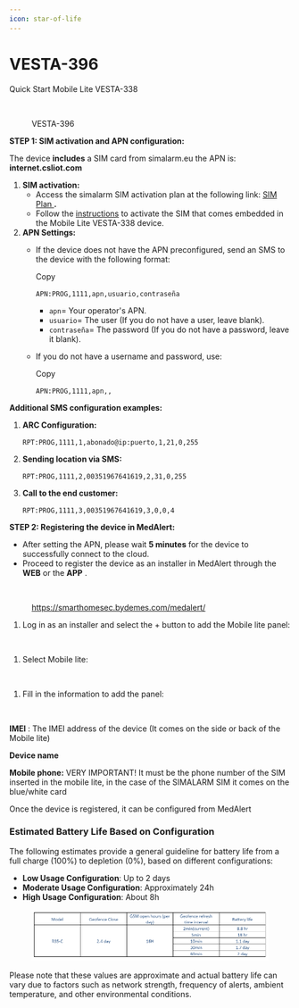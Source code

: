 ```yaml
---
icon: star-of-life
---
```


# VESTA-396

Quick Start Mobile Lite VESTA-338

<figure><img src="https://bydemes.com/ByDemesFiles/images/VESTA-396.jpg" alt="" width="375"><figcaption><p>VESTA-396</p></figcaption></figure>



**STEP 1: SIM activation and APN configuration:**

The device **includes** a SIM card from simalarm.eu the APN is: **internet.csliot.com**

1. **SIM activation:**
   * Access the simalarm SIM activation plan at the following link: [SIM Plan ](https://www.simalarm.eu/es/generic-5-mb-20-sms-5voice-general-clone-en/)**.**
   * Follow the [instructions](https://vesta-guide.gitbook.io/vesta-guide/third-parties/simalarm) to activate the SIM that comes embedded in the Mobile Lite VESTA-338 device.
2. **APN Settings:**
   *   If the device does not have the APN preconfigured, send an SMS to the device with the following format:

       Copy

       ```
       APN:PROG,1111,apn,usuario,contraseña
       ```

       * `apn`= Your operator's APN.
       * `usuario`= The user (If you do not have a user, leave blank).
       * `contraseña`= The password (If you do not have a password, leave it blank).
   *   If you do not have a username and password, use:

       Copy

       ```
       APN:PROG,1111,apn,,
       ```

**Additional SMS configuration examples:**

1.  **ARC Configuration:**



    ```
    RPT:PROG,1111,1,abonado@ip:puerto,1,21,0,255
    ```
2.  **Sending location via SMS:**



    ```
    RPT:PROG,1111,2,00351967641619,2,31,0,255
    ```
3.  **Call to the end customer:**



    ```
    RPT:PROG,1111,3,00351967641619,3,0,0,4
    ```

**STEP 2: Registering the device in MedAlert:**

* After setting the APN, please wait **5 minutes** for the device to successfully connect to the cloud.
* Proceed to register the device as an installer in MedAlert through the **WEB** or the **APP** .

<figure><img src="https://vesta-guide.gitbook.io/~gitbook/image?url=https%3A%2F%2F4073699981-files.gitbook.io%2F%7E%2Ffiles%2Fv0%2Fb%2Fgitbook-x-prod.appspot.com%2Fo%2Fspaces%252FnyRwTrjZZiTU2rxbXeIk%252Fuploads%252FNpmPo410FNF3Go3Vac2D%252Fimage.png%3Falt%3Dmedia%26token%3Dd003b23a-35ca-4d39-93c4-825a9064e81a&#x26;width=768&#x26;dpr=4&#x26;quality=100&#x26;sign=1e36a743&#x26;sv=2" alt=""><figcaption><p><a href="https://smarthomesec.bydemes.com/medalert/">https://smarthomesec.bydemes.com/medalert/</a></p></figcaption></figure>



1. Log in as an installer and select the + button to add the Mobile lite panel:

<figure><img src="https://vesta-guide.gitbook.io/~gitbook/image?url=https%3A%2F%2F4073699981-files.gitbook.io%2F%7E%2Ffiles%2Fv0%2Fb%2Fgitbook-x-prod.appspot.com%2Fo%2Fspaces%252FnyRwTrjZZiTU2rxbXeIk%252Fuploads%252FJhr3BrWiRQe3FWBStgta%252Fimage.png%3Falt%3Dmedia%26token%3D7bd4b4f6-1b8c-4715-9a20-88d95086bb13&#x26;width=768&#x26;dpr=4&#x26;quality=100&#x26;sign=72ff00a&#x26;sv=2" alt=""><figcaption></figcaption></figure>

1. Select Mobile lite:

<figure><img src="https://vesta-guide.gitbook.io/~gitbook/image?url=https%3A%2F%2F4073699981-files.gitbook.io%2F%7E%2Ffiles%2Fv0%2Fb%2Fgitbook-x-prod.appspot.com%2Fo%2Fspaces%252FnyRwTrjZZiTU2rxbXeIk%252Fuploads%252FUOj4E5QLbD7Ondk1hbrD%252Fimage.png%3Falt%3Dmedia%26token%3D527d080c-0ae9-4e33-8279-796fec03626b&#x26;width=768&#x26;dpr=4&#x26;quality=100&#x26;sign=e18363f7&#x26;sv=2" alt=""><figcaption></figcaption></figure>

1. Fill in the information to add the panel:

<figure><img src="https://vesta-guide.gitbook.io/~gitbook/image?url=https%3A%2F%2F4073699981-files.gitbook.io%2F%7E%2Ffiles%2Fv0%2Fb%2Fgitbook-x-prod.appspot.com%2Fo%2Fspaces%252FnyRwTrjZZiTU2rxbXeIk%252Fuploads%252F3WnFzLMxExsaRWK9WMbS%252Fimage.png%3Falt%3Dmedia%26token%3D89bee8b0-ba39-48bb-bf3a-1dbbdaedd692&#x26;width=768&#x26;dpr=4&#x26;quality=100&#x26;sign=2fa98716&#x26;sv=2" alt=""><figcaption></figcaption></figure>

**IMEI** : The IMEI address of the device (It comes on the side or back of the Mobile lite)

**Device name**

**Mobile phone:** VERY IMPORTANT! It must be the phone number of the SIM inserted in the mobile lite, in the case of the SIMALARM SIM it comes on the blue/white card

Once the device is registered, it can be configured from MedAlert



### **Estimated Battery Life Based on Configuration**

The following estimates provide a general guideline for battery life from a full charge (100%) to depletion (0%), based on different configurations:

* **Low Usage Configuration**: Up to 2 days
* **Moderate Usage Configuration**: Approximately 24h
* **High Usage Configuration**: About 8h

<figure><img src=".gitbook/assets/image (1) (1) (1) (1) (1) (1) (1) (1) (1) (1) (1) (1) (1) (1) (1) (1) (1) (1) (1) (1) (1) (1) (1) (1) (1) (1).png" alt=""><figcaption></figcaption></figure>

Please note that these values are approximate and actual battery life can vary due to factors such as network strength, frequency of alerts, ambient temperature, and other environmental conditions.
